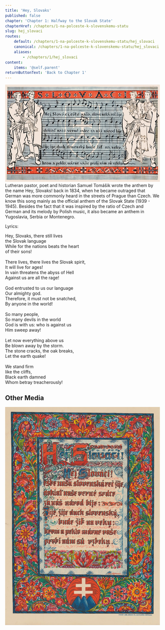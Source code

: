 ```yaml
---
title: 'Hey, Slovaks'
published: false
chapter: 'Chapter 1: Halfway to the Slovak State'
chapterHref: /chapters/1-na-polceste-k-slovenskemu-statu
slug: hej_slovaci
routes:
    default: /chapters/1-na-polceste-k-slovenskemu-statu/hej_slovaci
    canonical: /chapters/1-na-polceste-k-slovenskemu-statu/hej_slovaci
    aliases:
        - /chapters/1/hej_slovaci
content:
    items: '@self.parent'
returnButtonText: 'Back to Chapter 1'
---
```


[![Martin Benka: Slovaks. 1940 – 1943. Poster design. SNM - Museum in Martin](SVK_TMP.125.jpeg)](http://www.webumenia.sk/dielo/SVK:TMP.125?collection=82)
<span class="drop-cap">L</span>utheran pastor, poet and historian Samuel Tomášik wrote the anthem by the name Hey, Slovaks! back in 1834, when he became outraged that German was more commonly heard in the streets of Prague than Czech. We know this song mainly as the official anthem of the Slovak State (1939 - 1945). Besides the fact that it was inspired by the ratio of Czech and German and its melody by Polish music, it also became an anthem in Yugoslavia, Serbia or Montenegro. 

Lyrics:
<p>Hey, Slovaks, there still lives<br>
the Slovak language<br>
While for the nations beats the heart<br>
of their sons!<br>
<br>
There lives, there lives the Slovak spirit,<br>
It will live for ages!<br>
In vain threatens the abyss of Hell<br>
Against us are all the rage!<br>
<br>
God entrusted to us our language<br>
Our almighty god.<br>
Therefore, it must not be snatched,<br>
By anyone in the world!<br>
<br>
So many people,<br>
So many devils in the world<br>
God is with us: who is against us<br>
Him sweep away!<br>
<br>
Let now everything above us<br>
Be blown away by the storm.<br>
The stone cracks, the oak breaks,<br>
Let the earth quake!<br>
<br>
We stand firm<br>
like the cliffs,<br>
Black earth damned<br>
Whom betray treacherously!</p>

## Other Media
[![Štefan Leonard Kostelníček. Hey, Slovaks. 1939 – 1945. Decorative painting. SNM – HM](Kostelnicek--Hej_Slovaci-dekorativny_obraz--SNG--HMSNM_14.jpg)](http://www.webumenia.sk/dielo/SVK:TMP.118)